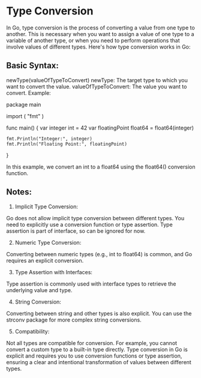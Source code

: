 # Type Conversion

In Go, type conversion is the process of converting a value from one type to another. This is necessary when you want to assign a value of one type to a variable of another type, or when you need to perform operations that involve values of different types. Here's how type conversion works in Go:

## Basic Syntax:
newType(valueOfTypeToConvert)
newType: The target type to which you want to convert the value.
valueOfTypeToConvert: The value you want to convert.
Example:

package main

import (
	"fmt"
)

func main() {
	var integer int = 42
	var floatingPoint float64 = float64(integer)

	fmt.Println("Integer:", integer)
	fmt.Println("Floating Point:", floatingPoint)
}

In this example, we convert an int to a float64 using the float64() conversion function.


## Notes:
1. Implicit Type Conversion:

Go does not allow implicit type conversion between different types. You need to explicitly use a conversion function or type assertion. Type assertion is part of interface, so can be ignored for now.

2. Numeric Type Conversion:

Converting between numeric types (e.g., int to float64) is common, and Go requires an explicit conversion.

3. Type Assertion with Interfaces:

Type assertion is commonly used with interface types to retrieve the underlying value and type.

4. String Conversion:

Converting between string and other types is also explicit. You can use the strconv package for more complex string conversions.

5. Compatibility:

Not all types are compatible for conversion. For example, you cannot convert a custom type to a built-in type directly.
Type conversion in Go is explicit and requires you to use conversion functions or type assertion, ensuring a clear and intentional transformation of values between different types.